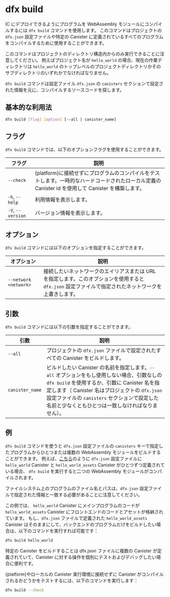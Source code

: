 # dfx build

IC にデプロイできるようにプログラムを WebAssembly モジュールにコンパイルするには `dfx build` コマンドを使用します。 このコマンドはプロジェクトの `dfx.json` 設定ファイルや特定の Canister に定義されているすべてのプログラムをコンパイルするために使用することができます。

このコマンドはプロジェクトのディレクトリ構造内からのみ実行できることに注意してください。 例えばプロジェクト名が `hello_world` の場合、現在の作業ディレクトリは `hello_world` のトップレベルのプロジェクトディレクトリかそのサブディレクトリのいずれかでなければなりません。

`dfx build` コマンドは設定ファイル `dfx.json` の `canisters` セクションで設定された情報を元に、コンパイルするソースコードを探します。

## 基本的な利用法

``` bash
dfx build [flag] [option] [--all | canister_name]
```

## フラグ

`dfx build` コマンドでは、以下のオプションフラグを使用することができます。

|フラグ |説明|
|-------------------|------------------------------------------------------------------------------------------------------------------------------------------------------------------|
|`--check` |{platform}に接続せずにプログラムのコンパイルをテストします。一時的なハードコードされたローカル定義の Canister id を使用して Canister を構築します。|
|`-h`, `--help` |利用情報を表示します。|
|`-V`, `--version` |バージョン情報を表示します。|

## オプション

`dfx build` コマンドには以下のオプションを指定することができます。

|オプション |説明|
|-----------------------|------------------------------------------------------------------------------------------------------------------------------------------------------------|
|`--network <network>` |接続したいネットワークのエイリアスまたは URL を指定します。このオプションを使用すると `dfx.json` 設定ファイルで指定されたネットワークを上書きします。|

## 引数

`dfx build` コマンドには以下の引数を指定することができます。

|引数 |説明|
|-----------------|------------------------------------------------------------------------------------------------------------------------------------------------------------------------------------------------------------------------------------------------------------------------------------------------------------------------------------------|
|`--all` |プロジェクトの `dfx.json` ファイルで設定されたすべての Canister をビルドします。|
|`canister_name` |ビルドしたい Canister の名前を指定します。`--all` オプションをもし使用しない場合、引数なしの `dfx build` を使用するか、引数に Canister 名を指定します（ Canister 名はプロジェクトの `dfx.json` 設定ファイルの `canisters` セクションで設定した名前と少なくともひとつは一致しなければなりません）。|


## 例

`dfx build` コマンドを使うと `dfx.json` 設定ファイルの `canisters` キーで指定したプログラムからひとつまたは複数の WebAssembly モジュールをビルドすることができます。 例えば、[こちら](../_attachments/sample-dfx.json)のように `dfx.json` 設定ファイルに `hello_world` Canister と `hello_world_assets` Canister がひとつずつ定義されている場合、 `dfx build` を実行すると二つの WebAssembly モジュールがコンパイルされます。

ファイルシステム上のプログラムのファイル名とパスは、`dfx.json` 設定ファイルで指定された情報と一致する必要があることに注意してください。

この例では、 `hello_world` Canister にメインプログラムのコードが `hello_world_assets` Canister にフロントエンドのコードとアセットが格納されています。 もし、`dfx.json` ファイルで定義された `hello_world_assets` Canister はそのままにして、バックエンドのプログラムだけをビルドしたい場合は、以下のコマンドを実行すれば可能です：

``` bash
dfx build hello_world
```

特定の Canister をビルドすることは dfx.json ファイルに複数の Canister が定義されていて、Canister に対する操作を個別にテストおよびデバッグしたい場合に便利です。

{platform}やローカルの Canister 実行環境に接続せずに Canister がコンパイルされるかどうかをテストするには、以下のコマンドを実行します：

``` bash
dfx build --check
```

<!--
# dfx build

Use the `dfx build` command to compile your program into a WebAssembly module that can be deployed on the IC. You can use this command to compile all of the programs that are defined for a project in the project’s `dfx.json` configuration file or a specific canister.

Note that you can only run this command from within the project directory structure. For example, if your project name is `hello_world`, your current working directory must be the `hello_world` top-level project directory or one of its subdirectories.

The `dfx build` command looks for the source code to compile using the information you have configured under the `canisters` section in the `dfx.json` configuration file.

## Basic usage

``` bash
dfx build [flag] [option] [--all | canister_name]
```

## Flags

You can use the following optional flags with the `dfx build` command.

| Flag              | Description                                                                                                                                                      |
|-------------------|------------------------------------------------------------------------------------------------------------------------------------------------------------------|
| `--check`         | Builds canisters using a temporary, hard-coded, locally-defined canister identifier for testing that your program compiles without connecting to the IC. |
| `-h`, `--help`    | Displays usage information.                                                                                                                                      |
| `-V`, `--version` | Displays version information.                                                                                                                                    |

## Options

You can specify the following option for the `dfx build` command.

| Option                | Description                                                                                                                                                |
|-----------------------|------------------------------------------------------------------------------------------------------------------------------------------------------------|
| `--network <network>` | Specifies the network alias or URL you want to connect to. You can use this option to override the network specified in the `dfx.json` configuration file. |

## Arguments

You can specify the following arguments for the `dfx build` command.

| Argument        | Description                                                                                                                                                                                                                                                                                                                              |
|-----------------|------------------------------------------------------------------------------------------------------------------------------------------------------------------------------------------------------------------------------------------------------------------------------------------------------------------------------------------|
| `--all`         | Builds all of the canisters configured in the project’s `dfx.json` file.                                                                                                                                                                                                                                                                 |
| `canister_name` | Specifies the name of the canister you want to build. If you are not using the `--all` option, you can continue to use `dfx build` or provide a canister name as an argument (the canister name must match at least one name that you have configured in the `canisters` section of the `dfx.json` configuration file for your project.) |

## Examples

You can use the `dfx build` command to build one or more WebAssembly modules from the programs specified in the `dfx.json` configuration file under the `canisters` key. For example, if your `dfx.json` configuration file defines one `hello_world_backend` canister and one `hello_world_frontend` canister [like this](../_attachments/sample-dfx.json), then running `dfx build` compiles two WebAssembly modules.

Note that the file name and path to the programs on your file system must match the information specified in the `dfx.json` configuration file.

In this example, the `hello_world_backend` canister contains the main program code and the `hello_world_frontend` canister store frontend code and assets. If you want to keep the `hello_world_frontend` canister defined in the `dfx.json` file, but only build the backend program, you could run the following command:

``` bash
dfx build hello_world_backend
```

Building a specific canister is useful when you have multiple canisters defined in the dfx.json file, but want to test and debug operations for canisters independently.

To test whether a canister compiles without connecting to the IC or the local canister execution environment, you would run the following command:

``` bash
dfx build --check
```

-->